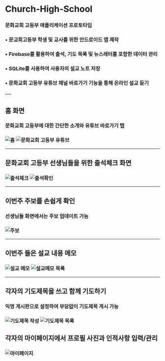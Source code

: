 # Church-High-School
### 문화교회 고등부 애플리케이션 프로토타입
### • 문교회고등부 학생 및 교사를 위한 안드로이드 앱 제작
### • Firebase를 활용하여 출석, 기도 목록 및 뉴스레터를 포함한 데이터 관리
### • SQLite를 사용하여 사용자의 설교 노트 저장
### • 문화교회 고등부 유튜브 채널 바로가기 기능을 통해 온라인 설교 듣기
**---**

## 홈 화면
### 문화교회 고등부에 대한 간단한 소개와 유튜브 바로가기 탭
### ![홈](https://user-images.githubusercontent.com/69448918/115144041-65909200-a085-11eb-85be-029208f41164.jpg) ![문화교회 고등부 유튜브](https://user-images.githubusercontent.com/69448918/115144029-60334780-a085-11eb-8ac6-53c5e4d57ca7.jpg)
---
## 문화교회 고등부 선생님들을 위한 출석체크 화면
### ![출석체크](https://user-images.githubusercontent.com/69448918/115144036-63c6ce80-a085-11eb-8c88-2736d806f27b.jpg) ![출석확인](https://user-images.githubusercontent.com/69448918/115144037-64f7fb80-a085-11eb-9a54-7ab19b201c5c.jpg)
---
## 이번주 주보를 손쉽게 확인
### 선생님들 화면에서는 주보 업데이트 가능
### ![주보](https://user-images.githubusercontent.com/69448918/115144035-61fd0b00-a085-11eb-829f-8d68eb83549f.jpg)
---
## 이번주 들은 설교 내용 메모
### ![설교 메모](https://user-images.githubusercontent.com/69448918/115144032-61647480-a085-11eb-804e-eae8d64b52ab.jpg) ![설교메모 목록](https://user-images.githubusercontent.com/69448918/115144033-61fd0b00-a085-11eb-9c01-f8ef480f5047.jpg)
---
## 각자의 기도제목을 쓰고 함께 기도하기
### 익명 게시판으로 설정하여 부담없이 기도제목 게시 가능
### ![기도제목 작성](https://user-images.githubusercontent.com/69448918/115144024-5e698400-a085-11eb-8535-461c2896de39.jpg) ![기도제목 목록](https://user-images.githubusercontent.com/69448918/115144045-69241900-a085-11eb-8f5b-9688c9522b19.jpg)

## 각자의 마이페이지에서 프로필 사진과 인적사항 입력/관리
### ![마이페이지](https://user-images.githubusercontent.com/69448918/115144026-60334780-a085-11eb-9c45-8e1944dfd1bc.jpg)




